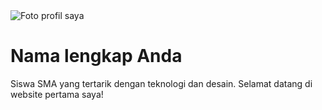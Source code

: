 <img src="foto-profil.jpg" alt="Foto profil saya">
  <h1>Nama lengkap Anda</h1>
  <p>Siswa SMA yang tertarik dengan teknologi dan desain.
Selamat datang di website pertama saya!</P>
<a href=
<HEAD>
